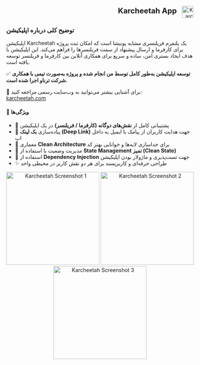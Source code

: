 

<p align="right">
    <a href="https://karcheetah.com" target="_blank" style="font-size: 20px; text-decoration: none; color: inherit;">
    <strong>Karcheetah App</strong>
  </a>
  <img src="../assets/logo/karchita.png" alt="Karcheetah Logo" width="32" style="vertical-align: middle; margin-left: 8px;" />
</p>

### توضیح کلی درباره اپلیکیشن  
اپلیکیشن Karcheetah یک پلتفرم فریلنسری مشابه پونیشا است که امکان ثبت پروژه برای کارفرما و ارسال پیشنهاد از سمت فریلنسرها را فراهم می‌کند. این اپلیکیشن با هدف ایجاد بستری امن، ساده و سریع برای همکاری آنلاین بین کارفرما و فریلنسر توسعه یافته است.

✅ **توسعه اپلیکیشن به‌طور کامل توسط من انجام شده و پروژه به‌صورت تیمی با همکاری شرکت ترناو اجرا شده است.**

🔗 برای آشنایی بیشتر می‌توانید به وب‌سایت رسمی مراجعه کنید:  
[karcheetah.com](https://karcheetah.com)

#### 🧩 ویژگی‌ها  
- 🔁 پشتیبانی کامل از **نقش‌های دوگانه (کارفرما / فریلنسر)** در یک اپلیکیشن  
- 📎 پیاده‌سازی **بک لینک (Deep Link)** جهت هدایت کاربران از پیامک یا ایمیل به داخل اپ  
- 🧱 معماری **Clean Architecture** برای جداسازی لایه‌ها و خوانایی بهتر کد  
- 🧠 مدیریت وضعیت با استفاده از **State Management تمیز (Clean State)**  
- 💉 استفاده از **Dependency Injection** جهت تست‌پذیری و ماژولار بودن اپلیکیشن  
- ✨ طراحی حرفه‌ای و کاربرپسند برای هر دو نقش کاربر در محیطی واحد  

<div align="center">
  <img src="../assets/screen/karchita/1.png" width="250" alt="Karcheetah Screenshot 1"/>
  <img src="../assets/screen/karchita/2.png" width="250" alt="Karcheetah Screenshot 2"/>
  <img src="../assets/screen/karchita/3.png" width="250" alt="Karcheetah Screenshot 3"/>
</div>

